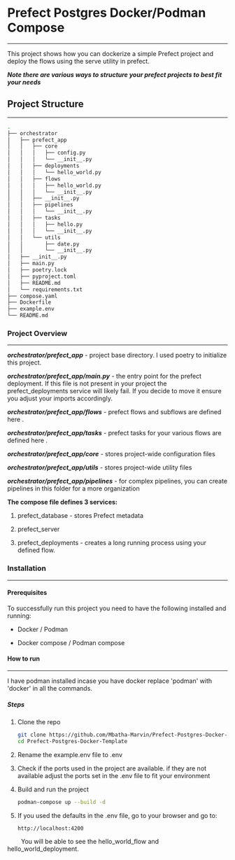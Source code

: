 # Prefect Postgres Docker/Podman Compose

---

This project shows how you can dockerize a simple Prefect project and deploy the flows using the serve utility in prefect. 

***Note there are various ways to structure your prefect projects to best fit your needs***

## Project Structure

---

```bash
.
├── orchestrator
│   ├── prefect_app
│   │   ├── core
│   │   │   ├── config.py
│   │   │   └── __init__.py
│   │   ├── deployments
│   │   │   └── hello_world.py
│   │   ├── flows
│   │   │   ├── hello_world.py
│   │   │   └── __init__.py
│   │   ├── __init__.py
│   │   ├── pipelines
│   │   │   └── __init__.py
│   │   ├── tasks
│   │   │   ├── hello.py
│   │   │   └── __init__.py
│   │   └── utils
│   │       ├── date.py
│   │       └── __init__.py
│   ├── __init__.py
│   ├── main.py
│   ├── poetry.lock
│   ├── pyproject.toml
│   ├── README.md
│   └── requirements.txt
├── compose.yaml
├── Dockerfile
├── example.env
└── README.md
```

### Project Overview

---

***orchestrator/prefect_app*** - project base directory. I used poetry to initialize this project.

***orchestrator/prefect_app/main.py*** - the entry point for the prefect deployment. If this file is not present in your project the prefect_deployments service will likely fail. If you decide to move it ensure you adjust your imports accordingly.

***orchestrator/prefect_app/flows*** -  prefect flows and subflows are defined here .

***orchestrator/prefect_app/tasks*** - prefect tasks for your various flows are defined here .

***orchestrator/prefect_app/core*** - stores project-wide configuration files

***orchestrator/prefect_app/utils*** - stores project-wide utility files

***orchestrator/prefect_app/pipelines*** - for complex pipelines, you can create pipelines in this folder for a more organization

**The compose file defines 3 services:**

1. prefect_database -  stores Prefect metadata

2. prefect_server

3. prefect_deployments - creates a long running process using your defined flow.

### Installation

---

#### Prerequisites

To successfully run this project you need to have the following installed and running:

- Docker / Podman

- Docker compose / Podman compose

#### How to run

---

I have podman installed incase you have docker replace 'podman' with 'docker' in all the commands.

##### Steps

1. Clone the repo
   
   ```bash
   git clone https://github.com/Mbatha-Marvin/Prefect-Postgres-Docker-Template.git
   cd Prefect-Postgres-Docker-Template
   ```

2. Rename the example.env file to .env

3. Check if the ports used in the project are available. if they are not available adjust the ports set in the .env file to fit your environment

4. Build and run the project
   
   ```bash
   podman-compose up --build -d
   ```

5. If you used the defaults in the .env file, go to your browser and go to:
   
   ```bash
   http://localhost:4200
   ```

        You will be able to see the hello_world_flow and hello_world_deployment.
